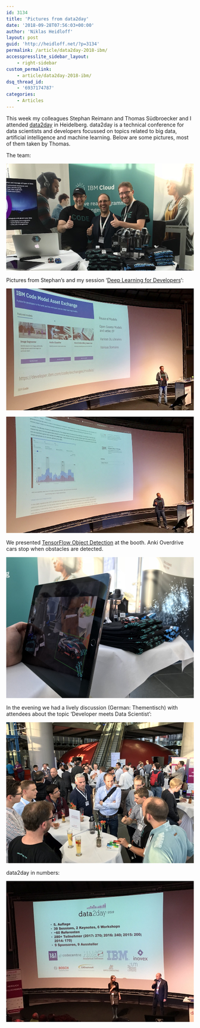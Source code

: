 ```yaml
---
id: 3134
title: 'Pictures from data2day'
date: '2018-09-28T07:56:03+00:00'
author: 'Niklas Heidloff'
layout: post
guid: 'http://heidloff.net/?p=3134'
permalink: /article/data2day-2018-ibm/
accesspresslite_sidebar_layout:
    - right-sidebar
custom_permalink:
    - article/data2day-2018-ibm/
dsq_thread_id:
    - '6937174787'
categories:
    - Articles
---
```


This week my colleagues Stephan Reimann and Thomas Südbroecker and I attended [data2day](https://www.data2day.de/) in Heidelberg. data2day is a technical conference for data scientists and developers focussed on topics related to big data, artificial intelligence and machine learning. Below are some pictures, most of them taken by Thomas.

The team:

![image](/assets/img/2018/09/data2day18-3.jpg)

Pictures from Stephan’s and my session ‘[Deep Learning for Developers](https://www.data2day.de/veranstaltung-7583-deep-learning-aus-entwicklersicht-%E2%80%93-von-transfer-learning-bis-zur-ai-app-%5Bsponsored-talk%5D.html?id=7583)‘:

![image](/assets/img/2018/09/data2day18-4.jpg)

![image](/assets/img/2018/09/data2day18-2.jpg)

We presented [TensorFlow Object Detection](https://github.com/nheidloff/object-detection-anki-overdrive-cars) at the booth. Anki Overdrive cars stop when obstacles are detected.

![image](/assets/img/2018/09/data2day18-1.jpg)

In the evening we had a lively discussion (German: Thementisch) with attendees about the topic ‘Developer meets Data Scientist’:

![image](/assets/img/2018/09/data2day18-6.jpeg)

data2day in numbers:

![image](/assets/img/2018/09/data2day18-5.jpg)